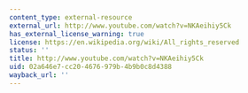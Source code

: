 ```yaml
---
content_type: external-resource
external_url: http://www.youtube.com/watch?v=NKAeihiy5Ck
has_external_license_warning: true
license: https://en.wikipedia.org/wiki/All_rights_reserved
status: ''
title: http://www.youtube.com/watch?v=NKAeihiy5Ck
uid: 02a646e7-cc20-4676-979b-4b9b0c8d4388
wayback_url: ''
---
```

